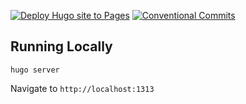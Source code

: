 [![Deploy Hugo site to Pages](https://github.com/atrskv/atrskv.github.io/actions/workflows/hugo.yml/badge.svg)](https://github.com/atrskv/atrskv.github.io/actions/workflows/hugo.yml) [![Conventional Commits](https://img.shields.io/badge/Conventional%20Commits-1.0.0-%23FE5196?logo=conventionalcommits&logoColor=white)](https://conventionalcommits.org)

## Running Locally

```
hugo server
```

Navigate to `http://localhost:1313`


